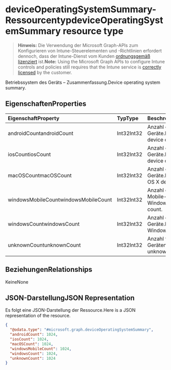 # <a name="deviceoperatingsystemsummary-resource-type"></a><span data-ttu-id="e51bc-101">deviceOperatingSystemSummary-Ressourcentyp</span><span class="sxs-lookup"><span data-stu-id="e51bc-101">deviceOperatingSystemSummary resource type</span></span>

> <span data-ttu-id="e51bc-102">**Hinweis:** Die Verwendung der Microsoft Graph-APIs zum Konfigurieren von Intune-Steuerelementen und -Richtlinien erfordert dennoch, dass der Intune-Dienst vom Kunden [ordnungsgemäß lizenziert](https://go.microsoft.com/fwlink/?linkid=839381) ist.</span><span class="sxs-lookup"><span data-stu-id="e51bc-102">**Note:** Using the Microsoft Graph APIs to configure Intune controls and policies still requires that the Intune service is [correctly licensed](https://go.microsoft.com/fwlink/?linkid=839381) by the customer.</span></span>

<span data-ttu-id="e51bc-103">Betriebssystem des Geräts – Zusammenfassung.</span><span class="sxs-lookup"><span data-stu-id="e51bc-103">Device operating system summary.</span></span>
## <a name="properties"></a><span data-ttu-id="e51bc-104">Eigenschaften</span><span class="sxs-lookup"><span data-stu-id="e51bc-104">Properties</span></span>
|<span data-ttu-id="e51bc-105">Eigenschaft</span><span class="sxs-lookup"><span data-stu-id="e51bc-105">Property</span></span>|<span data-ttu-id="e51bc-106">Typ</span><span class="sxs-lookup"><span data-stu-id="e51bc-106">Type</span></span>|<span data-ttu-id="e51bc-107">Beschreibung</span><span class="sxs-lookup"><span data-stu-id="e51bc-107">Description</span></span>|
|:---|:---|:---|
|<span data-ttu-id="e51bc-108">androidCount</span><span class="sxs-lookup"><span data-stu-id="e51bc-108">androidCount</span></span>|<span data-ttu-id="e51bc-109">Int32</span><span class="sxs-lookup"><span data-stu-id="e51bc-109">Int32</span></span>|<span data-ttu-id="e51bc-110">Anzahl der Android-Geräte.</span><span class="sxs-lookup"><span data-stu-id="e51bc-110">Number of android device count.</span></span>|
|<span data-ttu-id="e51bc-111">iosCount</span><span class="sxs-lookup"><span data-stu-id="e51bc-111">iosCount</span></span>|<span data-ttu-id="e51bc-112">Int32</span><span class="sxs-lookup"><span data-stu-id="e51bc-112">Int32</span></span>|<span data-ttu-id="e51bc-113">Anzahl der iOS-Geräte.</span><span class="sxs-lookup"><span data-stu-id="e51bc-113">Number of iOS device count.</span></span>|
|<span data-ttu-id="e51bc-114">macOSCount</span><span class="sxs-lookup"><span data-stu-id="e51bc-114">macOSCount</span></span>|<span data-ttu-id="e51bc-115">Int32</span><span class="sxs-lookup"><span data-stu-id="e51bc-115">Int32</span></span>|<span data-ttu-id="e51bc-116">Anzahl der Mac OS X-Geräte.</span><span class="sxs-lookup"><span data-stu-id="e51bc-116">Number of Mac OS X device count.</span></span>|
|<span data-ttu-id="e51bc-117">windowsMobileCount</span><span class="sxs-lookup"><span data-stu-id="e51bc-117">windowsMobileCount</span></span>|<span data-ttu-id="e51bc-118">Int32</span><span class="sxs-lookup"><span data-stu-id="e51bc-118">Int32</span></span>|<span data-ttu-id="e51bc-119">Anzahl der Windows Mobile-Geräte.</span><span class="sxs-lookup"><span data-stu-id="e51bc-119">Number of Windows mobile device count.</span></span>|
|<span data-ttu-id="e51bc-120">windowsCount</span><span class="sxs-lookup"><span data-stu-id="e51bc-120">windowsCount</span></span>|<span data-ttu-id="e51bc-121">Int32</span><span class="sxs-lookup"><span data-stu-id="e51bc-121">Int32</span></span>|<span data-ttu-id="e51bc-122">Anzahl der Windows-Geräte.</span><span class="sxs-lookup"><span data-stu-id="e51bc-122">Number of Windows device count.</span></span>|
|<span data-ttu-id="e51bc-123">unknownCount</span><span class="sxs-lookup"><span data-stu-id="e51bc-123">unknownCount</span></span>|<span data-ttu-id="e51bc-124">Int32</span><span class="sxs-lookup"><span data-stu-id="e51bc-124">Int32</span></span>|<span data-ttu-id="e51bc-125">Anzahl von unbekannten Geräten.</span><span class="sxs-lookup"><span data-stu-id="e51bc-125">Number of unknown device count.</span></span>|

## <a name="relationships"></a><span data-ttu-id="e51bc-126">Beziehungen</span><span class="sxs-lookup"><span data-stu-id="e51bc-126">Relationships</span></span>
<span data-ttu-id="e51bc-127">Keine</span><span class="sxs-lookup"><span data-stu-id="e51bc-127">None</span></span>
## <a name="json-representation"></a><span data-ttu-id="e51bc-128">JSON-Darstellung</span><span class="sxs-lookup"><span data-stu-id="e51bc-128">JSON Representation</span></span>
<span data-ttu-id="e51bc-129">Es folgt eine JSON-Darstellung der Ressource.</span><span class="sxs-lookup"><span data-stu-id="e51bc-129">Here is a JSON representation of the resource.</span></span>
<!--{
  "blockType": "resource",
  "@odata.type": "microsoft.graph.deviceOperatingSystemSummary"
}-->
``` json
{
  "@odata.type": "#microsoft.graph.deviceOperatingSystemSummary",
  "androidCount": 1024,
  "iosCount": 1024,
  "macOSCount": 1024,
  "windowsMobileCount": 1024,
  "windowsCount": 1024,
  "unknownCount": 1024
}
```








